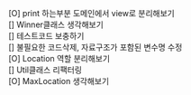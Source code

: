 [O] print 하는부분 도메인에서 view로 분리해보기   
[] Winner클래스 생각해보기    
[] 테스트코드 보충하기     
[] 불필요한 코드삭제, 자료구조가 포함된 변수명 수정   
[O] Location 역할 분리해보기   
[] Util클래스 리팩터링   
[O] MaxLocation 생각해보기   

